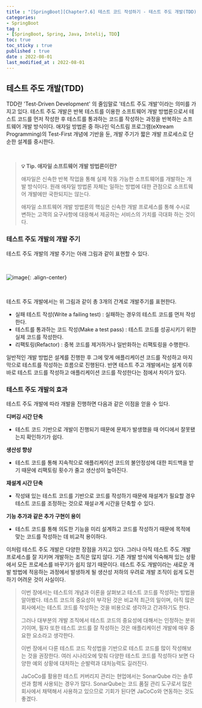 ```yaml
---
title : "[SpringBoot][Chapter7.6] 테스트 코드 작성하기 - 테스트 주도 개발(TDD)"
categories:
- SpringBoot
tag :
- [SpringBoot, Spring, Java, Intelij, TDD]
toc: true
toc_sticky : true
published : true
date : 2022-08-01
last_modified_at : 2022-08-01
---
```






## 테스트 주도 개발(TDD)

TDD란 'Test-Driven Development' 의 줄임말로 '테스트 주도 개발'이라는 의미를 가지고 있다. 테스트 주도 개발은 반복 테스트를 이용한 소프트웨어 개발 방법론으로서 테스트 코드를 먼저 작성한 후 테스트를 통과하는 코드를 작성하는 과정을 반복하는 소프트웨어 개발 방식이다. 애자일 방법론 중 하나인 익스트림 프로그램(eXtream Programming)의 Test-First 개념에 기반을 둔, 개발 주기가 짧은 개발 프로세스로 단순한 설계를 중시한다.

<br>

> **💡 Tip. 애자일 소프트웨어 개발 방법론이란?**
>
> 애자일은 신속한 반복 작업을 통해 실제 작동 가능한 소프트웨어를 개발하는 개발 방식이다. 원래 애자일 방법론 자체는 일하는 방법에 대한 관점으로 소프트웨어 개발에만 국한되지는 않는다.
>
> 애자일 소프트웨어 개발 방법론의 핵심은 신속한 개발 프로세스를 통해 수시로 변하는 고객의 요구사항에 대응해서 제공하는 서비스의 가치를 극대화 하는 것이다.



### 테스트 주도 개발의 개발 주기

테스트 주도 개발의 개발 주기는 아래 그림과 같이 표현할 수 있다.

<br>

![image](https://user-images.githubusercontent.com/13410737/182035284-ec549558-6599-458e-b304-2e8cf7138395.png){: .align-center}

<br>

테스트 주도 개발에서는 위 그림과 같이 총 3개의 간계로 개발주기를 표현한다.



- 실패 테스트 작성(Write a failing test) : 실패하는 경우의 테스트 코드를 먼저 작성한다.
- 테스트를 통과하는 코드 작성(Make a test pass) : 테스트 코드를 성공시키기 위한 실제 코드를 작성한다.
- 리팩토링(Refactor) : 중복 코드를 제거하거나 일반화하는 리팩토링을 수행한다.



일반적인 개발 방법은 설계를 진행한 후 그에 맞게 애플리케이션 코드를 작성하고 마지막으로 테스트를 작성하는 흐름으로 진행된다. 반면 테스트 주고 개발에서는 설계 이후 바로 테스트 코드를 작성하고 애플리케이션 코드를 작성한다는 점에서 차이가 있다.



### 테스트 주도 개발의 효과

테스트 주도 개발에 따라 개발을 진행하면 다음과 같은 이점을 얻을 수 있다.



**디버깅 시간 단축**

- 테스트 코드 기반으로 개발이 진행되기 때문에 문제가 발생했을 때 어디에서 잘못됐는지 확인하기가 쉽다.

**생산성 향상**

- 테스트 코드를 통해 지속적으로 애플리케이션 코드의 불안정성에 대한 피드백을 받기 때문에 리팩토링 횟수가 줄고 생산성이 높아진다.

**재설계 시간 단축**

- 작성돼 있는 테스트 코드를 기반으로 코드를 작성하기 때문에 재설계가 필요할 경우 테스트 코드를 조정하는 것으로 재설ㄹ계 시간을 단축할 수 있다.

**기능 추가과 같은 추가 구현이 용이**

- 테스트 코드를 통해 의도한 기능을 미리 설계하고 코드를 작성하기 때문에 목적에 맞는 코드를 작성하는 데 비교적 용이하다.



이처럼 테스트 주도 개발은 다양한 장점을 가지고 있다. 그러나 아직 테스트 주도 개발 프로세스를 잘 지키며 개발하는 조직은 많지 않다. 기존 개발 방식에 익숙해져 있는 상황에서 모든 프로세스를 바꾸기가 쉽지 않기 때문이다. 테스트 주도 개발이라는 새로운 개발 방법에 적응하는 과정에서 발생하게 될 생산성 저하의 우려로 개발 조직이 쉽게 도전하기 어려운 것이 사실이다.



> 이번 장에서는 테스트의 개념과 이론을 살펴보고 테스트 코드를 작성하는 방법을 알아봤다. 테스트 코드의 중요성이 부각된 것은 비교적 최근의 일이며, 아직 많은 회사에서는 테스트 코드를 작성하는 것을 비용으로 생각하고 간과하기도 한다.
>
> 그러나 대부분의 개발 조직에서 테스트 코드의 중요성에 대해서는 인정하는 분위기이며, 필자 또한 테스트 코드를 잘 작성하는 것은 애플리케이션 개발에 매우 중요한 요소라고 생각한다.
>
> 이번 장에서 다룬 테스트 코드 작성법을 기반으로 테스트 코드를 많이 작성해보는 것을 권장한다. 여러 시나리오에 맞춰 다양한 테스트 코드를 작성하다 보면 다양한 예외 상황에 대처하는 순발력과 대처능력도 길러진다.
>
> JaCoCo를 활용한 테스트 커버리지 관리는 현업에서는 SonarQube  라는 솔루션과 함께 사용되는 경우가 많다. SonarQube는 코드 품질 관리 도구로서 많은 회사에서 채택해서 사용하고 있으므로 기회가 된다면 JaCoCo와 연동하는 것도 좋겠다.

